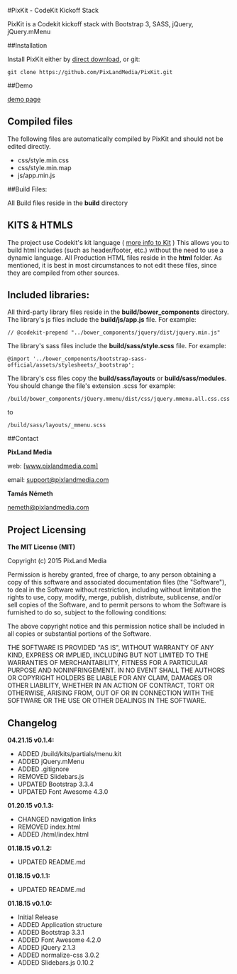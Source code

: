 #PixKit - CodeKit Kickoff Stack

PixKit is a Codekit kickoff stack with Bootstrap 3, SASS, jQuery, jQuery.mMenu

##Installation

Install PixKit either by [direct download], or git: 

	git clone https://github.com/PixLandMedia/PixKit.git


##Demo

[demo page]


## Compiled files

The following files are automatically compiled by PixKit and should not be edited directly.
- css/style.min.css
- css/style.min.map
- js/app.min.js

##Build Files:

All Build files reside in the **build** directory

## KITS & HTMLS

The project use Codekit's kit language ( [more info to Kit] )
This allows you to build html includes (such as header/footer, etc.) without the need to use a dynamic language. 
All Production HTML files reside in the **html** folder. As mentioned, it is best in most circumstances to not edit these files, since they are compiled from other sources.

## Included libraries:

All third-party library files reside in the **build/bower_components** directory.
The library's js files include the **build/js/app.js** file. For example:

    // @codekit-prepend "../bower_components/jquery/dist/jquery.min.js"

The library's sass files include the **build/sass/style.scss** file. For example: 

    @import '../bower_components/bootstrap-sass-official/assets/stylesheets/_bootstrap';

The library's css files copy the **build/sass/layouts** or **build/sass/modules**. You should change the file's extension .scss for example: 

    /build/bower_components/jQuery.mmenu/dist/css/jquery.mmenu.all.css.css

to

    /build/sass/layouts/_mmenu.scss



##Contact

**PixLand Media**

web: [www.pixlandmedia.com]

email: [support@pixlandmedia.com]


**Tamás Németh**

[nemeth@pixlandmedia.com]


## Project Licensing
 
**The MIT License (MIT)**

Copyright (c) 2015 PixLand Media

Permission is hereby granted, free of charge, to any person obtaining a copy
of this software and associated documentation files (the "Software"), to deal
in the Software without restriction, including without limitation the rights
to use, copy, modify, merge, publish, distribute, sublicense, and/or sell
copies of the Software, and to permit persons to whom the Software is
furnished to do so, subject to the following conditions:

The above copyright notice and this permission notice shall be included in all
copies or substantial portions of the Software.

THE SOFTWARE IS PROVIDED "AS IS", WITHOUT WARRANTY OF ANY KIND, EXPRESS OR
IMPLIED, INCLUDING BUT NOT LIMITED TO THE WARRANTIES OF MERCHANTABILITY,
FITNESS FOR A PARTICULAR PURPOSE AND NONINFRINGEMENT. IN NO EVENT SHALL THE
AUTHORS OR COPYRIGHT HOLDERS BE LIABLE FOR ANY CLAIM, DAMAGES OR OTHER
LIABILITY, WHETHER IN AN ACTION OF CONTRACT, TORT OR OTHERWISE, ARISING FROM,
OUT OF OR IN CONNECTION WITH THE SOFTWARE OR THE USE OR OTHER DEALINGS IN THE
SOFTWARE.



## Changelog


**04.21.15 v0.1.4:**
- ADDED /build/kits/partials/menu.kit
- ADDED jQuery.mMenu
- ADDED .gitignore
- REMOVED Slidebars.js
- UPDATED Bootstrap 3.3.4
- UPDATED Font Awesome 4.3.0


**01.20.15 v0.1.3:**
- CHANGED navigation links
- REMOVED index.html
- ADDED /html/index.html

**01.18.15 v0.1.2:**

- UPDATED README.md


**01.18.15 v0.1.1:**

- UPDATED README.md


**01.18.15 v0.1.0:**

- Initial Release
- ADDED Application structure
- ADDED Bootstrap 3.3.1
- ADDED Font Awesome 4.2.0
- ADDED jQuery 2.1.3
- ADDED normalize-css 3.0.2
- ADDED Slidebars.js 0.10.2 





[www.pixlandmedia.com]: http://www.pixlandmedia.com
[support@pixlandmedia.com]: mailto:support@pixlandmedia.com
[nemeth@pixlandmedia.com]: mailto:nemeth@pixlandmedia.com
[direct download]: https://github.com/PixLandMedia/PixKit/archive/master.zip
[more info to Kit]: http://incident57.com/codekit/kit.php
[demo page]: http://kickoff.pixlandmedia.com/PixKit/html/index.html